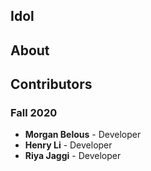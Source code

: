## Idol

## About

## Contributors

### Fall 2020

- **Morgan Belous** - Developer
- **Henry Li** - Developer
- **Riya Jaggi** - Developer